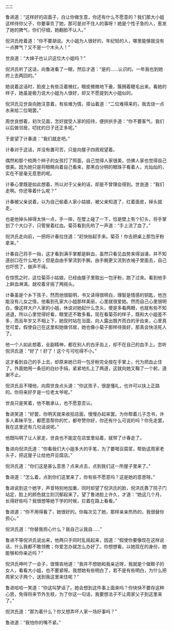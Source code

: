     二二 

   鲁进道：“这样好的店面子，白让你做生意，你还有什么不愿意的？我们那大小姐这样待你父子，你要辜负了她，那可是对不住人的事呀！她是个性子急的人，惹发了她的脾气，你们仔细，她翻脸不认人。”

   倪洪氏抢着道：“你不要胡说。大小姐为人很好的，年纪轻的人，哪里能够就没有一点脾气？又不是一个木头人！”

   世良道：“大婶子也认识这位大小姐吗？”

   倪洪氏听了这话，向鲁进看了一眼，然后才道：“是的……认识的。一年我也到她府上去两回的。”

   她说着这话时，脸皮上有些泛着微红，眼皮微微地下垂，簇拥着睫毛出来。看她的样子，她虽是极力说大小姐为人很好，却又不愿提到大小姐似的。

   倪洪氏见世良向她注意着，有些难为情，搭讪着道：“二位难得来的，我去烧一点水来给二位喝罢。”

   周世良想着，初次见面，怎好就受人家的招待，便拱拱手道：“你不要客气，我们以后做邻居，叨扰的日子还正多呢。”

   于是望了计春道：“我们就走吧。”

   计春对于这话，并没有置可否，只是向屋子四周观望着。

   偶然和那个梳两个辫子的女孩打了照面，自己觉得人家很美，仿佛人家也觉得自己很美。因为她只是将眼睛向着自己看来，那黑白分明的眼珠子看着人，光灿灿的，实在不是毫无意思的呢。

   计春心里既是如此想着，所以对于父亲的话，却是不曾理会得到。世良道：“我们走啊。你还等着什么呢？”

   计春被父亲说着，以为自己偷着人家小姑娘，被父亲知道了，红着面皮，掉头就走。

   也是他掉头掉得太快一点，手一摔，在壁上碰了一下，恰是壁上有个钉头，将手掌划了个大口子，只管冒着红血。菊芬看到先哟了一声道：“手上流了血了。”

   倪洪氏走向前，一把将计春拉住道：“赶快抬起手来。菊芬！你去把桌上那包牙粉拿来。”

   计春自己将手一抬，这才看到满手掌都是鲜血，虽然只看见血势来得汹涌，并不知道创口在什么地方；但是血由手掌流到手腕，由手腕更又流到衣袖子里面去，自己也吓慌了，做声不得。

   在惊慌之时，这位菊芬小姑娘，已经由屋子里取出一包牙粉，跑了过来。看到他手上鲜血淋漓，就咬着牙摇了两摇头。

   计春虽是个乡下孩子，然而他很聪明，书又读得很明白，理智是情感的钥匙，他岂能没有儿女之情，他看到孔家大小姐那样美丽，心里就很爱她。然而自己心里很明白，像这样大户人家的小姐，休说对她起什么念头，便是多看两眼，也就有些不知进退，所以心里觉得好看，眼里还不敢多看。现在看菊芬的样子，既和大小姐差不多，而且年岁又不相上下，她现时站在当面，向人露出既齐而白的牙齿来，心里真觉可爱。假使自己在这里和她做邻居，她也像小菊子那样待我好，那真会快活死人了。

   他一个人如此想着，全副精神，都在别人的白牙齿上，却不在自己的血手上。忽听倪洪氏道：“好了！好了！这个亏可吃得不小。”

   这才看到自己的手上去，却原来她已将一包牙粉完全按在手掌上，代为把血止住了。外面她用一条旧的白纱手绢，紧紧地扎上了两道，这就向她又鞠了一个躬，道谢不止。

   倪洪氏且不理他，向周世良点头道：“你这孩子，很是懂礼，也许可以扶上正路的。你将来好歹是一位老太爷呢。”

   世良只是笑着，他不敢承认，也不愿意否认。

   鲁进笑道：“好罢，你明天就来收拾店面，慢慢办起来罢。为你帮着儿子念书，许多人素昧平生，都愿意帮你的忙，都夸赞你好，你还有什么可说的吗？你先走罢，我在这里还有几句话说呢。”

   他既叫明了让人家走，世良也不能定在店堂里站着，就带了计春走了。

   鲁进向倪洪氏道：“你看我们大小姐多大的手笔，为了要喝豆腐浆，帮助这周家老头子，把这屋子让给他开豆腐店。”

   倪洪氏道：“你们这是甚么意思？点来点去，点到我们这一所屋子里来了。”

   鲁进道：“怎么着，点到你们这里来了，你有些不愿意吗？这是她的意思呀。”

   鲁进说到这个她字，声音特别地加重，同时却望了倪洪氏的脸，倪洪氏靠了院子门站定，脸上的颜色就立刻沉郁起来了。望了鲁进脸上许久，才道：“她这几个月，长得好些吗？我很想等她下学的时候，拦着在路上看看。”

   鲁进道：“你不用得看了，她很好的。你每次见了她，那样亲亲热热的，我很替你担心。”

   倪洪氏道：“你替我担心什么？我自己认我自……”

   鲁进不等倪洪氏说出来，他两只手同时乱摇起来，因道：“假使你要像现在这样说话，什么我都不敢领教；你爱怎办就怎么办好了。你想想看，以她现在的身份，她能够和你亲近吗？”

   倪洪氏呻吟了一会子，很懊丧地道：“我并不想她和我亲近呀，我就是个做鞋子的女人，看看大小姐，也不要紧呀。我想她有些明白了，若不是有些明白，为什么把周家父子两个，送到我这里来住呢？”

   鲁进哈哈一笑道：“你这叫梦话了。她会想到这件事上面来吗？你快快不要存这种心思，免得将来节外生枝，为了你这一句话，我要想法子不让周家父子到这里来了。”

   倪洪氏道：“那为着什么？你又想弄坏人家一场好事吗？”

   鲁进道：“我怕你的嘴不紧。”

